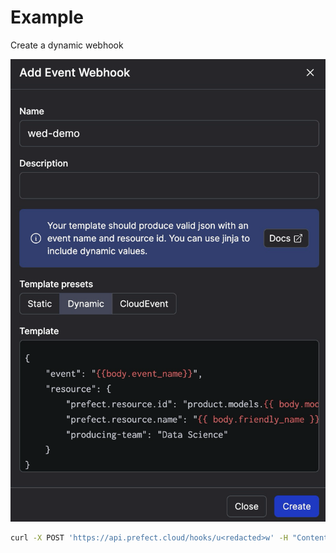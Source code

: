 # Example

Create a dynamic webhook

![alt text](images/create_webhook.png)

```bash
curl -X POST 'https://api.prefect.cloud/hooks/u<redacted>w' -H "Content-Type: application/json" -d '{"event_name": "model.refreshed", "model": "regression_v2", "friendly_name": "Updated Regression Model"}'
```
